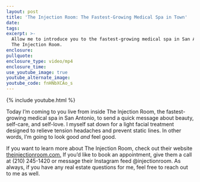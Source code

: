 ```yaml
---
layout: post
title: 'The Injection Room: The Fastest-Growing Medical Spa in Town'
date:
tags:
excerpt: >-
  Allow me to introduce you to the fastest-growing medical spa in San Antonio:
  The Injection Room.
enclosure:
pullquote:
enclosure_type: video/mp4
enclosure_time:
use_youtube_image: true
youtube_alternate_image:
youtube_code: fnHNbXCAo_s
---
```


{% include youtube.html %}

Today I’m coming to you live from inside The Injection Room, the fastest-growing medical spa in San Antonio, to send a quick message about beauty, self-care, and self-love. I myself sat down for a light facial treatment designed to relieve tension headaches and prevent static lines. In other words, I’m going to look good *and* feel good.

If you want to learn more about The Injection Room, check out their website [theinjectionroom.com.](https://www.theinjectionroom.com/) If you’d like to book an appointment, give them a call at (210) 245-1420 or message their Instagram feed @injectionroom. As always, if you have any real estate questions for me, feel free to reach out to me as well.